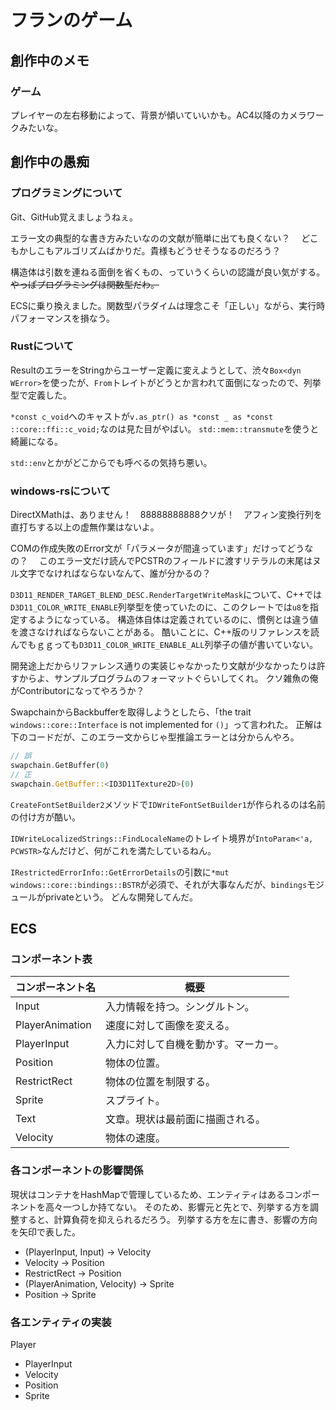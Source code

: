 # フランのゲーム

## 創作中のメモ

### ゲーム

プレイヤーの左右移動によって、背景が傾いていいかも。AC4以降のカメラワークみたいな。

## 創作中の愚痴

### プログラミングについて

Git、GitHub覚えましょうねぇ。

エラー文の典型的な書き方みたいなのの文献が簡単に出ても良くない？　
どこもかしこもアルゴリズムばかりだ。貴様もどうせそうなるのだろう？

構造体は引数を連ねる面倒を省くもの、っていうくらいの認識が良い気がする。
~~やっぱプログラミングは関数型だわ。~~

ECSに乗り換えました。関数型パラダイムは理念こそ「正しい」ながら、実行時パフォーマンスを損なう。

### Rustについて

ResultのエラーをStringからユーザー定義に変えようとして、渋々`Box<dyn WError>`を使ったが、`From`トレイトがどうとか言われて面倒になったので、列挙型で定義した。

`*const c_void`へのキャストが`v.as_ptr() as *const _ as *const ::core::ffi::c_void;`なのは見た目がやばい。
`std::mem::transmute`を使うと綺麗になる。

`std::env`とかがどこからでも呼べるの気持ち悪い。

### windows-rsについて

DirectXMathは、ありません！　88888888888クソが！　アフィン変換行列を直打ちする以上の虚無作業はないよ。

COMの作成失敗のError文が「パラメータが間違っています」だけってどうなの？　
このエラー文だけ読んでPCSTRのフィールドに渡すリテラルの末尾はヌル文字でなければならないなんて、誰が分かるの？

`D3D11_RENDER_TARGET_BLEND_DESC.RenderTargetWriteMask`について、C++では`D3D11_COLOR_WRITE_ENABLE`列挙型を使っていたのに、このクレートでは`u8`を指定するようになっている。
構造体自体は定義されているのに、慣例とは違う値を渡さなければならないことがある。
酷いことに、C++版のリファレンスを読んでもｇｇっても`D3D11_COLOR_WRITE_ENABLE_ALL`列挙子の値が書いていない。

開発途上だからリファレンス通りの実装じゃなかったり文献が少なかったりは許すからよ、サンプルプログラムのフォーマットぐらいしてくれ。
クソ雑魚の俺がContributorになってやろうか？

SwapchainからBackbufferを取得しようとしたら、「the trait `windows::core::Interface` is not implemented for `()`」って言われた。
正解は下のコードだが、このエラー文からじゃ型推論エラーとは分からんやろ。

```rust
// 誤
swapchain.GetBuffer(0)
// 正
swapchain.GetBuffer::<ID3D11Texture2D>(0)
```

`CreateFontSetBuilder2`メソッドで`IDWriteFontSetBuilder1`が作られるのは名前の付け方が酷い。

`IDWriteLocalizedStrings::FindLocaleName`のトレイト境界が`IntoParam<'a, PCWSTR>`なんだけど、何がこれを満たしているねん。

`IRestrictedErrorInfo::GetErrorDetails`の引数に`*mut windows::core::bindings::BSTR`が必須で、それが大事なんだが、`bindings`モジュールがprivateという。
どんな開発してんだ。

## ECS

### コンポーネント表

| コンポーネント名 | 概要 |
| ----- | ----- |
| Input | 入力情報を持つ。シングルトン。 |
| PlayerAnimation | 速度に対して画像を変える。 |
| PlayerInput | 入力に対して自機を動かす。マーカー。 |
| Position | 物体の位置。 |
| RestrictRect | 物体の位置を制限する。 |
| Sprite | スプライト。 |
| Text | 文章。現状は最前面に描画される。 |
| Velocity | 物体の速度。 |

### 各コンポーネントの影響関係

現状はコンテナをHashMapで管理しているため、エンティティはあるコンポーネントを高々一つしか持てない。
そのため、影響元と先とで、列挙する方を調整すると、計算負荷を抑えられるだろう。
列挙する方を左に書き、影響の方向を矢印で表した。

* (PlayerInput, Input) -> Velocity
* Velocity -> Position
* RestrictRect -> Position
* (PlayerAnimation, Velocity) -> Sprite
* Position -> Sprite

### 各エンティティの実装

Player

* PlayerInput
* Velocity
* Position
* Sprite
